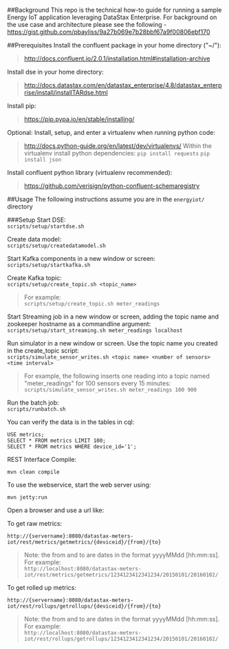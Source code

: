 ##Background
This repo is the technical how-to guide for running a sample Energy IoT application leveraging DataStax Enterprise. For background on the use case and architecture please see the following - https://gist.github.com/pbayliss/9a27b069e7b28bbf67a9f00806ebf170

##Prerequisites
Install the confluent package in your home directory ("~/"):
>http://docs.confluent.io/2.0.1/installation.html#installation-archive

Install dse in your home directory:
>http://docs.datastax.com/en/datastax_enterprise/4.8/datastax_enterprise/install/installTARdse.html

Install pip:
>https://pip.pypa.io/en/stable/installing/

Optional:
Install, setup, and enter a virtualenv when running python code:
>http://docs.python-guide.org/en/latest/dev/virtualenvs/
Within the virtualenv install python dependencies:
>`pip install requests`
`pip install json`

Install confluent python library (virtualenv recommended):
>https://github.com/verisign/python-confluent-schemaregistry

##Usage
The following instructions assume you are in the `energyiot/` directory

###Setup
Start DSE:  
`scripts/setup/startdse.sh`

Create data model:  
`scripts/setup/createdatamodel.sh`

Start Kafka components in a new window or screen:  
`scripts/setup/startkafka.sh`

Create Kafka topic:  
`scripts/setup/create_topic.sh <topic_name>`
>For example:  
`scripts/setup/create_topic.sh meter_readings`

Start Streaming job in a new window or screen, adding the topic name and zookeeper hostname as a commandline argument:  
`scripts/setup/start_streaming.sh meter_readings localhost`

Run simulator in a new window or screen. Use the topic name you created in the create_topic script:  
`scripts/simulate_sensor_writes.sh <topic name> <number of sensors> <time interval>`  
>For example, the following inserts one reading into a topic named "meter_readings" for 100 sensors every 15 minutes:  
`scripts/simulate_sensor_writes.sh meter_readings 100 900`  

Run the batch job:  
`scripts/runbatch.sh`

You can verify the data is in the tables in cql:  
```
USE metrics;
SELECT * FROM metrics LIMIT 100;
SELECT * FROM metrics WHERE device_id='1';
```
REST Interface
Compile:  
```
mvn clean compile 
```  
To use the webservice, start the web server using:  
```
mvn jetty:run
```  
Open a browser and use a url like:  

To get raw metrics:
```
http://{servername}:8080/datastax-meters-iot/rest/metrics/getmetrics/{deviceid}/{from}/{to}
```
>Note: the from and to are dates in the format yyyyMMdd [hh:mm:ss]. For example:  
`http://localhost:8080/datastax-meters-iot/rest/metrics/getmetrics/1234123412341234/20150101/20160102/`  

To get rolled up metrics:    
```
http://{servername}:8080/datastax-meters-iot/rest/rollups/getrollups/{deviceid}/{from}/{to}
```
>Note: the from and to are dates in the format yyyyMMdd [hh:mm:ss]. For example:  
`http://localhost:8080/datastax-meters-iot/rest/rollups/getrollups/1234123412341234/20150101/20160102/`  

